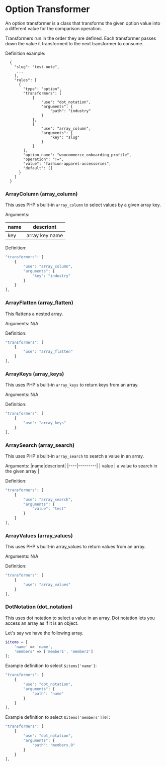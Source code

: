 # Option Transformer

An option transformer is a class that transforms the given option value into a different value for the comparison operation.

Transformers run in the order they are defined. Each transformer passes down the value it transformed to the next transformer to consume.

Definition example:

```
  {
    "slug": "test-note",
     ...
    ],
    "rules": [
      {
        "type": "option",
        "transformers": [
            {
                "use": "dot_notation",
                "arguments": {
                    "path": "industry"
                }
            },
            {
                "use": "array_column",
                "arguments": {
                    "key": "slug"
                }
            }
        ],
        "option_name": "woocommerce_onboarding_profile",
        "operation": "!=",
        "value": "fashion-apparel-accessories",
        "default": []
      }
    ]
  }
```

### ArrayColumn (array_column)

This uses PHP's built-in `array_column` to select values by a given array key.


Arguments:

|name|descriont|
|----|---------|
| key | array key name |

Definition:

```php
"transformers": [
    {
        "use": "array_column",
        "arguments": {
            "key": "industry"
        }
    }
],
```

### ArrayFlatten (array_flatten)

This flattens a nested array.

Arguments: N/A

Definition:

```php
"transformers": [
    {
        "use": "array_flatten"
    }
],
```

### ArrayKeys (array_keys)
This uses PHP's built-in `array_keys` to return keys from an array.

Arguments: N/A

Definition:

```php
"transformers": [
    {
        "use": "array_keys"
    }
],
```

### ArraySearch (array_search)

This uses PHP's built-in `array_search` to search a value in an array.

Arguments:
|name|descriont|
|----|---------|
| value | a value to search in the given array |

Definition:

```php
"transformers": [
    {
        "use": "array_search",
        "arguments": {
            "value": "test"
        }
    }
],
```

### ArrayValues (array_values)

This uses PHP's built-in array_values to return values from an array.

Arguments: N/A

Definition:

```php
"transformers": [
    {
        "use": "array_values"
    }
],
```

### DotNotation (dot_notation)

This uses dot notation to select a value in an array. Dot notation lets you access an array as if it is an object.

Let's say we have the following array.

```php
$items = [
    'name' => 'name',
    'members' => ['member1', 'member2'] 
];
```


 Example definition to select `$items['name']`:
```php
"transformers": [
    {
        "use": "dot_notation",
        "arguments": {
            "path": "name"
        }
    }
],
```

Example definition to select `$items['members'][0]`:

```php
"transformers": [
    {
        "use": "dot_notation",
        "arguments": {
            "path": "members.0"
        }
    }
],
